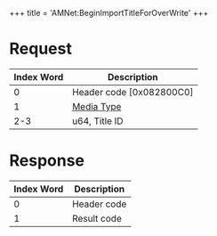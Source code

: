 +++
title = 'AMNet:BeginImportTitleForOverWrite'
+++

# Request

| Index Word | Description                                            |
|------------|--------------------------------------------------------|
| 0          | Header code \[0x082800C0\]                             |
| 1          | [Media Type](Filesystem_services#MediaType "wikilink") |
| 2-3        | u64, Title ID                                          |

# Response

| Index Word | Description |
|------------|-------------|
| 0          | Header code |
| 1          | Result code |